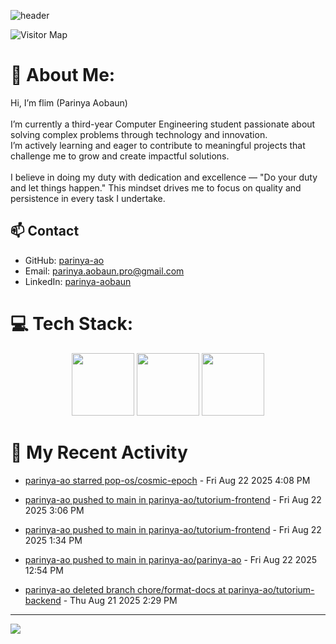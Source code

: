 ![header](https://capsule-render.vercel.app/api?type=waving&color=gradient&height=180&section=header&text=Parinya-Aobun&fontSize=32&animation=fadeIn)

![Visitor Map](https://komarev.com/ghpvc/?username=parinya-ao&color=green&style=for-the-badge&label=PROFILE+VIEWS&abbreviated=true)

# 💫 About Me:
Hi, I’m flim (Parinya Aobaun)<br><br>I’m currently a third-year Computer Engineering student passionate about solving complex problems through technology and innovation.  <br>I’m actively learning and eager to contribute to meaningful projects that challenge me to grow and create impactful solutions.<br><br>I believe in doing my duty with dedication and excellence — "Do your duty and let things happen." This mindset drives me to focus on quality and persistence in every task I undertake.<br>
## 📫 Contact
- GitHub: [parinya-ao](https://github.com/parinya-ao)
- Email: parinya.aobaun.pro@gmail.com
- LinkedIn: [parinya-aobaun](https://th.linkedin.com/in/parinya-aobaun)


# 💻 Tech Stack:
<div align="center">
  <img src="https://skillicons.dev/icons?i=python" width="100" height="100"/>
  <img src="https://skillicons.dev/icons?i=rust" width="100" height="100"/>
  <img src="https://skillicons.dev/icons?i=ts" width="100" height="100"/>
</div>


# 📰 My Recent Activity
<!-- BLOG-POST-LIST:START -->

* <a href="https://github.com/pop-os/cosmic-epoch" target="_blank">parinya-ao starred pop-os/cosmic-epoch</a> - Fri Aug 22 2025 4:08 PM



* <a href="https://github.com/parinya-ao/tutorium-frontend/compare/4f602cbc45...cb77f86de0" target="_blank">parinya-ao pushed to main in parinya-ao/tutorium-frontend</a> - Fri Aug 22 2025 3:06 PM



* <a href="https://github.com/parinya-ao/tutorium-frontend/compare/12aabd0541...4f602cbc45" target="_blank">parinya-ao pushed to main in parinya-ao/tutorium-frontend</a> - Fri Aug 22 2025 1:34 PM



* <a href="https://github.com/parinya-ao/parinya-ao/compare/e81143164b...2dd372e13b" target="_blank">parinya-ao pushed to main in parinya-ao/parinya-ao</a> - Fri Aug 22 2025 12:54 PM



* <a href="https://github.com/" target="_blank">parinya-ao deleted branch chore/format-docs at parinya-ao/tutorium-backend</a> - Thu Aug 21 2025 2:29 PM

<!-- BLOG-POST-LIST:END -->

---
[![](https://visitcount.itsvg.in/api?id=parinya-ao&icon=0&color=0)](https://visitcount.itsvg.in)

